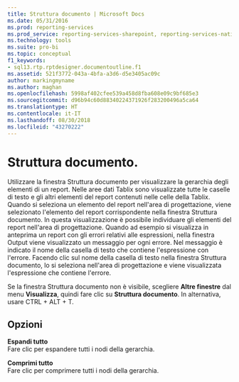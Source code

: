```yaml
---
title: Struttura documento | Microsoft Docs
ms.date: 05/31/2016
ms.prod: reporting-services
ms.prod_service: reporting-services-sharepoint, reporting-services-native
ms.technology: tools
ms.suite: pro-bi
ms.topic: conceptual
f1_keywords:
- sql13.rtp.rptdesigner.documentoutline.f1
ms.assetid: 521f3772-043a-4bfa-a3d6-d5e3405ac09c
author: markingmyname
ms.author: maghan
ms.openlocfilehash: 5998af402cfee539a458d8fba608e09c9bf685e3
ms.sourcegitcommit: d96b94c60d88340224371926f283200496a5ca64
ms.translationtype: HT
ms.contentlocale: it-IT
ms.lasthandoff: 08/30/2018
ms.locfileid: "43270222"
---
```

# <a name="document-outline"></a>Struttura documento.
  Utilizzare la finestra Struttura documento per visualizzare la gerarchia degli elementi di un report. Nelle aree dati Tablix sono visualizzate tutte le caselle di testo e gli altri elementi del report contenuti nelle celle della Tablix. Quando si seleziona un elemento del report nell'area di progettazione, viene selezionato l'elemento del report corrispondente nella finestra Struttura documento. In questa visualizzazione è possibile individuare gli elementi del report nell'area di progettazione. Quando ad esempio si visualizza in anteprima un report con gli errori relativi alle espressioni, nella finestra Output viene visualizzato un messaggio per ogni errore. Nel messaggio è indicato il nome della casella di testo che contiene l'espressione con l'errore. Facendo clic sul nome della casella di testo nella finestra Struttura documento, lo si seleziona nell'area di progettazione e viene visualizzata l'espressione che contiene l'errore.  
  
Se la finestra Struttura documento non è visibile, scegliere **Altre finestre** dal menu **Visualizza**, quindi fare clic su **Struttura documento**.
In alternativa, usare CTRL + ALT + T.
  
## <a name="options"></a>Opzioni  
 **Espandi tutto**  
 Fare clic per espandere tutti i nodi della gerarchia.  
  
 **Comprimi tutto**  
 Fare clic per comprimere tutti i nodi della gerarchia.  
  
  
